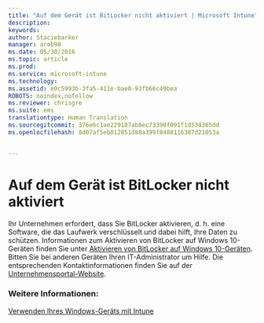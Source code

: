 ```yaml
---
title: "Auf dem Gerät ist BitLocker nicht aktiviert | Microsoft Intune"
description: 
keywords: 
author: Staciebarker
manager: arob98
ms.date: 05/30/2016
ms.topic: article
ms.prod: 
ms.service: microsoft-intune
ms.technology: 
ms.assetid: e0c5993b-3fa5-411e-bae0-93fb66c49bea
ROBOTS: noindex,nofollow
ms.reviewer: chrisgre
ms.suite: ems
translationtype: Human Translation
ms.sourcegitcommit: 376e6c1ae229187ab8ec73390f091f1d534365dd
ms.openlocfilehash: 8d07af5eb012851d88a399f8488116387d21053a


---
```



# Auf dem Gerät ist BitLocker nicht aktiviert

Ihr Unternehmen erfordert, dass Sie BitLocker aktivieren, d. h. eine Software, die das Laufwerk verschlüsselt und dabei hilft, Ihre Daten zu schützen. Informationen zum Aktivieren von BitLocker auf Windows 10-Geräten finden Sie unter [Aktivieren von BitLocker auf Windows 10-Geräten](https://gallery.technet.microsoft.com/How-to-turn-on-BitLocker-34294d3d). Bitten Sie bei anderen Geräten Ihren IT-Administrator um Hilfe. Die entsprechenden Kontaktinformationen finden Sie auf der [Unternehmensportal-Website](http://portal.manage.microsoft.com).

### Weitere Informationen:
[Verwenden Ihres Windows-Geräts mit Intune](using-your-windows-device-with-intune.md)


<!--HONumber=Jul16_HO3-->


